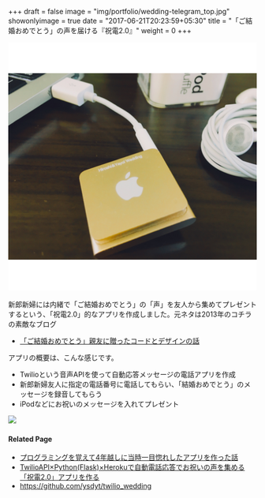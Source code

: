 +++
draft = false
image = "img/portfolio/wedding-telegram_top.jpg"
showonlyimage = true
date = "2017-06-21T20:23:59+05:30"
title = "「ご結婚おめでとう」の声を届ける『祝電2.0』"
weight = 0
+++

<!--more-->

![](wedding-telegram_top.jpg)

新郎新婦には内緒で「ご結婚おめでとう」の「声」を友人から集めてプレゼントするという、「祝電2.0」的なアプリを作成しました。元ネタは2013年のコチラの素敵なブログ
- [「ご結婚おめでとう」親友に贈ったコードとデザインの話](https://mamipeko.hatenablog.com/entry/happy-wedding-s)

アプリの概要は、こんな感じです。
- Twilioという音声APIを使って自動応答メッセージの電話アプリを作成
- 新郎新婦友人に指定の電話番号に電話してもらい、「結婚おめでとう」のメッセージを録音してもらう
- iPodなどにお祝いのメッセージを入れてプレゼント

![](https://d2l930y2yx77uc.cloudfront.net/production/uploads/images/7795603/picture_pc_c0412370472b5bcb2363a02874afafef.jpg)

#### Related Page
- [プログラミングを覚えて4年越しに当時一目惚れしたアプリを作った話](http://ysdyt.net/%e3%83%97%e3%83%ad%e3%82%b0%e3%83%a9%e3%83%9f%e3%83%b3%e3%82%b0%e3%82%92%e8%a6%9a%e3%81%88%e3%81%a64%e5%b9%b4%e8%b6%8a%e3%81%97%e3%81%ab%e5%bd%93%e6%99%82%e4%b8%80%e7%9b%ae%e6%83%9a%e3%82%8c%e3%81%97/)
- [TwilioAPI×Python(Flask)×Herokuで自動電話応答でお祝いの声を集める「祝電2.0」アプリを作る](https://qiita.com/ysdyt/items/2d173948fc5d225d050d)
- https://github.com/ysdyt/twilio_wedding
